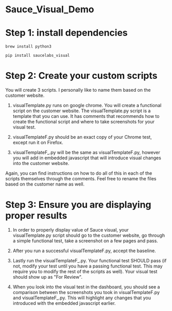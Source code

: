 # Sauce_Visual_Demo

# Step 1: install dependencies

```
brew install python3

pip install saucelabs_visual
```


# Step 2: Create your custom scripts

You will create 3 scripts. I personally like to name them based on the customer website.

1. visualTemplate.py runs on google chrome. You will create a functional script on the customer website. The visualTemplate.py script is a template that you can use. It has comments that recommends how to create the functional script and where to take screenshots for your visual test.


2. visualTemplateF.py should be an exact copy of your Chrome test, except run it on Firefox. 

3. visualTemplateF_.py will be the same as visualTemplateF.py, however you will add in embedded javascript that will introduce visual changes into the customer website.

Again, you can find instructions on how to do all of this in each of the scripts themselves through the comments. Feel free to rename the files based on the customer name as well.

# Step 3: Ensure you are displaying proper results

1. In order to properly display value of Sauce visual, your visualTemplate.py script should go to the customer website, go through a simple functional test, take a screenshot on a few pages and pass. 

2. After you run a successful visualTemplateF.py, accept the baseline.

3. Lastly run the visualTemplateF_.py. Your functional test SHOULD pass (if not, modify your test until you have a passing functional test. This may require you to modify the rest of the scripts as well). Your visual test should show up as "For Review". 

4. When you look into the visual test in the dashboard, you should see a comparison between the screenshots you took in visualTemplateF.py and visualTemplateF_.py. This will highlight any changes that you introduced with the embedded javascript earlier.